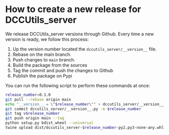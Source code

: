 # How to create a new release for DCCUtils_server

We release DCCUtils_server versions through Github. Every time a new version is ready, we
follow this process:

1. Up the version number located the `dccutils_server/__version__` file.
2. Rebase on the main branch.
2. Push changes to `main` branch.
3. Build the package from the sources
4. Tag the commit and push the changes to Github
5. Publish the package on Pypi

You can run the following script to perform these commands at once:

```bash
release_number=0.1.0
git pull --rebase origin main
echo "__version__ = \"$release_number\"" > dccutils_server/__version__.py
git commit dccutils_server/__version__.py -m $release_number
git tag v$release_number
git push origin main --tag
python setup.py bdist_wheel --universal
twine upload dist/dccutils_server-$release_number-py2.py3-none-any.whl
```
